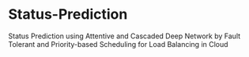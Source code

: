 # Status-Prediction
Status Prediction using Attentive and Cascaded Deep Network by Fault Tolerant and Priority-based Scheduling for Load Balancing in Cloud
